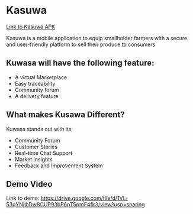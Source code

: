 
# Kasuwa




[Link to Kasuwa APK](https://drive.google.com/file/d/1sXFYA9daKNez6N-wUy9bsWcgI37_bftO/view?usp=sharing)


Kasuwa is a mobile application to equip smallholder farmers with a secure and
user-friendly platform to sell their produce to consumers


## Kuwasa will have the following feature:

- A virtual Marketplace
- Easy traceability
- Community forum
- A delivery feature



## What makes Kusawa Different?

Kuwasa stands out with its;
- Community Forum
- Customer Stories 
- Real-time Chat Support
- Market insights
- Feedback and Improvement System


## Demo Video

 Link to demo: https://drive.google.com/file/d/1VL-53qYNjlbDw8CUP93bP6pT5pmF4fk3/view?usp=sharing


